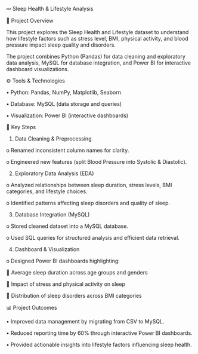 💤 Sleep Health & Lifestyle Analysis

📌 Project Overview

This project explores the Sleep Health and Lifestyle dataset to understand how lifestyle factors such as stress level, BMI, physical activity, and blood pressure impact sleep quality and disorders.

The project combines Python (Pandas) for data cleaning and exploratory data analysis, MySQL for database integration, and Power BI for interactive dashboard visualizations.

⚙️ Tools & Technologies

•	Python: Pandas, NumPy, Matplotlib, Seaborn

•	Database: MySQL (data storage and queries)

•	Visualization: Power BI (interactive dashboards)

🔑 Key Steps
1.	Data Cleaning & Preprocessing

o	Renamed inconsistent column names for clarity.

o	Engineered new features (split Blood Pressure into Systolic & Diastolic).

2.	Exploratory Data Analysis (EDA)

o	Analyzed relationships between sleep duration, stress levels, BMI categories, and lifestyle choices.

o	Identified patterns affecting sleep disorders and quality of sleep.

3.	Database Integration (MySQL)

o	Stored cleaned dataset into a MySQL database.

o	Used SQL queries for structured analysis and efficient data retrieval.

4.	Dashboard & Visualization

o	Designed Power BI dashboards highlighting:

	Average sleep duration across age groups and genders

	Impact of stress and physical activity on sleep

	Distribution of sleep disorders across BMI categories

📊 Project Outcomes

•	Improved data management by migrating from CSV to MySQL.

•	Reduced reporting time by 60% through interactive Power BI dashboards.

•	Provided actionable insights into lifestyle factors influencing sleep health.
